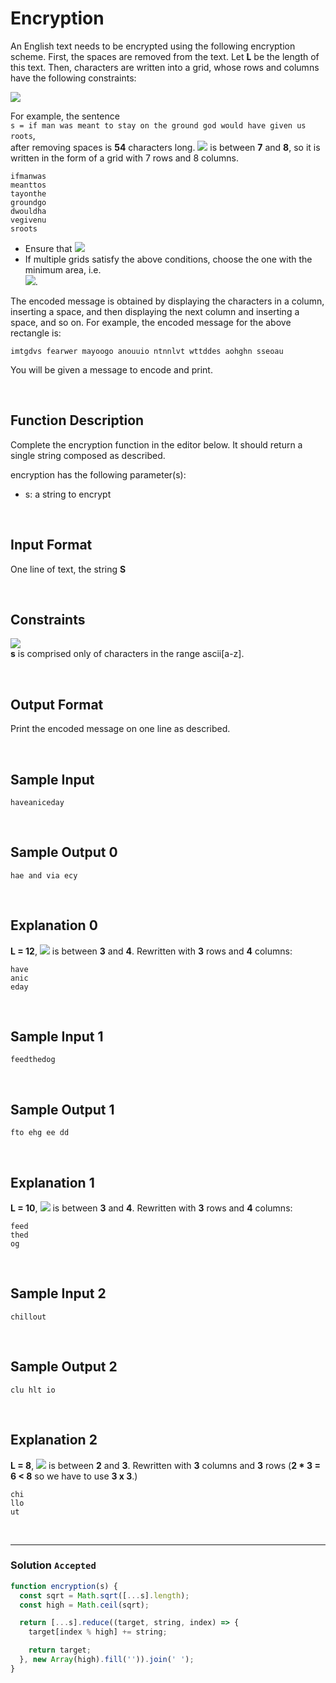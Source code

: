 # Encryption
  
An English text needs to be encrypted using the following encryption scheme. 
First, the spaces are removed from the text. Let **L** be the length of this text. 
Then, characters are written into a grid, whose rows and columns have the following constraints:  

![](https://latex.codecogs.com/gif.latex?\left&space;\lfloor&space;\sqrt{L}&space;\right&space;\rfloor\leq&space;row\leq&space;column\leq&space;\left&space;\lceil&space;\sqrt{L}&space;\right&space;\rceil,&space;where&space;\left&space;\lfloor&space;x&space;\right&space;\rfloor&space;is&space;floor&space;function\,&space;and&space;\left&space;\lceil&space;x&space;\right&space;\rceil&space;is&space;\,&space;ceil&space;function)


For example, the sentence  
`s = if man was meant to stay on the ground god would have given us roots`,   
after removing spaces is **54** characters long. ![](https://latex.codecogs.com/gif.latex?\sqrt{54}) is between **7** and **8**, so it is written in the form of a grid with 7 rows and 8 columns.
```
ifmanwas  
meanttos          
tayonthe  
groundgo  
dwouldha  
vegivenu  
sroots
```

- Ensure that ![](https://latex.codecogs.com/gif.latex?rows&space;\times&space;columns\geq&space;L)  
- If multiple grids satisfy the above conditions, choose the one with the minimum area, i.e.  
![](https://latex.codecogs.com/gif.latex?rows&space;\times&space;columns).  

The encoded message is obtained by displaying the characters in a column, inserting a space, and then displaying the next column and inserting a space, and so on. For example, the encoded message for the above rectangle is:   

```
imtgdvs fearwer mayoogo anouuio ntnnlvt wttddes aohghn sseoau
```

You will be given a message to encode and print.

<br/>

## Function Description

Complete the encryption function in the editor below. It should return a single string composed as described.

encryption has the following parameter(s):

- s: a string to encrypt

<br/>

## Input Format

One line of text, the string **S**

<br/>

## Constraints
![](https://latex.codecogs.com/gif.latex?1\leq&space;\left&space;|&space;s&space;\right&space;|\leq&space;81)   
**s** is comprised only of characters in the range ascii[a-z].

<br/>

## Output Format

Print the encoded message on one line as described.

<br/>

## Sample Input
```
haveaniceday
```

<br/>

## Sample Output 0
```
hae and via ecy
```

<br/>

## Explanation 0

**L = 12**, ![](https://latex.codecogs.com/gif.latex?\sqrt{12}) is between **3** and **4**. 
Rewritten with **3** rows and **4** columns:
```
have
anic
eday
```

<br/>

## Sample Input 1
```
feedthedog
```
   

<br/>
 
## Sample Output 1
```
fto ehg ee dd
```


<br/>

## Explanation 1

**L = 10**, ![](https://latex.codecogs.com/gif.latex?\sqrt{10}) is between **3** and **4**. 
Rewritten with **3** rows and **4** columns:
```
feed
thed
og
```


<br/>

## Sample Input 2
```
chillout
```


<br/>

## Sample Output 2
```
clu hlt io
```


<br/>

## Explanation 2

**L = 8**, ![](https://latex.codecogs.com/gif.latex?\sqrt{8}) is between **2** and **3**. 
Rewritten with **3** columns and **3** rows (**2 * 3 = 6 < 8** so we have to use **3 x 3**.)
```
chi
llo
ut
```


<br/>

---

### Solution `Accepted`

```javascript
function encryption(s) {
  const sqrt = Math.sqrt([...s].length);
  const high = Math.ceil(sqrt);

  return [...s].reduce((target, string, index) => {
    target[index % high] += string;

    return target;
  }, new Array(high).fill('')).join(' ');
}
```